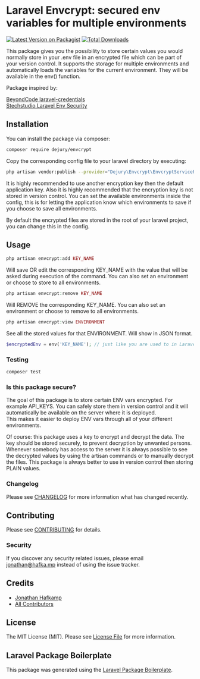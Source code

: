 # Laravel Envcrypt: secured env variables for multiple environments

[![Latest Version on Packagist](https://img.shields.io/packagist/v/dejury/envcrypt.svg?style=flat-square)](https://packagist.org/packages/dejury/envcrypt)
[![Total Downloads](https://img.shields.io/packagist/dt/dejury/envcrypt.svg?style=flat-square)](https://packagist.org/packages/dejury/envcrypt)

This package gives you the possibility to store certain values you would normally store in your .env file in an encrypted file which can be part of your version control. It supports the storage for multiple environments and automatically loads the variables for the current environment. They will be available in the env() function.

Package inspired by:

[BeyondCode laravel-credentials](https://github.com/beyondcode/laravel-credentials)  
[Stechstudio Laravel Env Security](https://github.com/stechstudio/laravel-env-security)

## Installation

You can install the package via composer:

```bash
composer require dejury/envcrypt
```

Copy the corresponding config file to your laravel directory by executing:

```bash
php artisan vendor:publish --provider="Dejury\Envcrypt\EnvcryptServiceProvider"
```

It is highly recommended to use another encryption key then the default application key. Also it is highly recommended that the encryption key is not stored in version control. You can set the available environments inside the config, this is for letting the application know which environments to save if you choose to save all environments.  

By default the encrypted files are stored in the root of your laravel project, you can change this in the config.

## Usage

``` php
php artisan envcrypt:add KEY_NAME
```
Will save OR edit the corresponding KEY_NAME with the value that will be asked during execution of the command. You can also set an environment or choose to store to all environments.

``` php
php artisan envcrypt:remove KEY_NAME
```
Will REMOVE the corresponding KEY_NAME. You can also set an environment or choose to remove to all environments.

``` php
php artisan envcrypt:view ENVIRONMENT
```
See all the stored values for that ENVIRONMENT. Will show in JSON format.

``` php
$encryptedEnv = env('KEY_NAME'); // just like you are used to in Laravel
```

### Testing

``` bash
composer test
```

### Is this package secure?
The goal of this package is to store certain ENV vars encrypted. For example API_KEYS. You can safely store them in version control and it will automatically be available on the server where it is deployed.  
This makes it easier to deploy ENV vars through all of your different environments.  

Of course: this package uses a key to encrypt and decrypt the data. The key should be stored securely, to prevent decryption by unwanted persons. Whenever somebody has access to the server it is always possible to see the decrypted values by using the artisan commands or to manually decrypt the files.
This package is always better to use in version control then storing PLAIN values.

### Changelog

Please see [CHANGELOG](CHANGELOG.md) for more information what has changed recently.

## Contributing

Please see [CONTRIBUTING](CONTRIBUTING.md) for details.

### Security

If you discover any security related issues, please email jonathan@hafka.mp instead of using the issue tracker.

## Credits

- [Jonathan Hafkamp](https://github.com/dejury)
- [All Contributors](../../contributors)

## License

The MIT License (MIT). Please see [License File](LICENSE.md) for more information.

## Laravel Package Boilerplate

This package was generated using the [Laravel Package Boilerplate](https://laravelpackageboilerplate.com).

